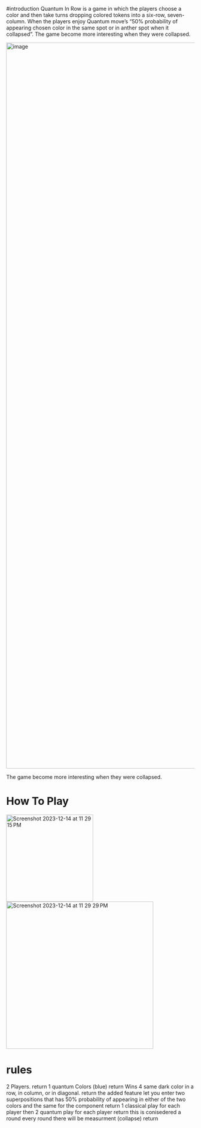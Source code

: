 #introduction
Quantum In Row is a game in which the players choose a color and then take turns dropping colored tokens into a six-row, seven-column. 
When the players enjoy Quantum move’s “50% probability of appearing chosen color in the same spot or in anther spot when it collapsed”.
The game become more interesting when they were collapsed.


<img width="1937" alt="image" src="https://github.com/mj-abuhashem/Quantum_In_Row/assets/124375638/d23dbb2e-f0df-4357-9a4f-8204558f3212">


The game become more interesting when they were collapsed.
# How To Play

<img width="232" alt="Screenshot 2023-12-14 at 11 29 15 PM" src="https://github.com/mj-abuhashem/Quantum_In_Row/assets/124375638/f52db8b2-322f-4021-a4b7-28e107b6b639">

<img width="393" alt="Screenshot 2023-12-14 at 11 29 29 PM" src="https://github.com/mj-abuhashem/Quantum_In_Row/assets/124375638/d0a078c3-1e49-4796-b893-c56d906b1203">

# rules
2 Players.  return
1 quantum Colors (blue)  return
Wins 4 same dark color in a row, in column, or in diagonal.  return
the added feature let you enter two superpositions that has 50% probability of appearing in either of the two colors and the same for the component   return
1 classical play for each player then 2 quantum play for each player  return
this is conisedered a round every round there will be measurment (collapse)  return


